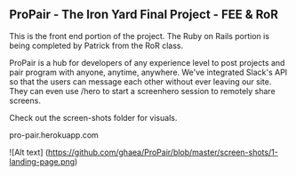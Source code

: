 ## ProPair - The Iron Yard Final Project - FEE & RoR

This is the front end portion of the project.  The Ruby on Rails portion is being completed by Patrick from the RoR class.

ProPair is a hub for developers of any experience level to post projects and pair program with anyone, anytime, anywhere.  We've integrated Slack's API so that the users can message each other without ever leaving our site.  They can even use /hero to start a screenhero session to remotely share screens. 

Check out the screen-shots folder for visuals.

pro-pair.herokuapp.com

![Alt text] (https://github.com/ghaea/ProPair/blob/master/screen-shots/1-landing-page.png)
